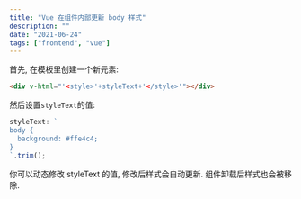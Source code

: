 ```yaml
---
title: "Vue 在组件内部更新 body 样式"
description: ""
date: "2021-06-24"
tags: ["frontend", "vue"]
---
```


首先, 在模板里创建一个新元素:

```html
<div v-html="'<style>'+styleText+'</style>'"></div>
```

然后设置`styleText`的值:

```js
styleText: `
body {
  background: #ffe4c4;
}
`.trim();
```

你可以动态修改 styleText 的值, 修改后样式会自动更新. 组件卸载后样式也会被移除.

